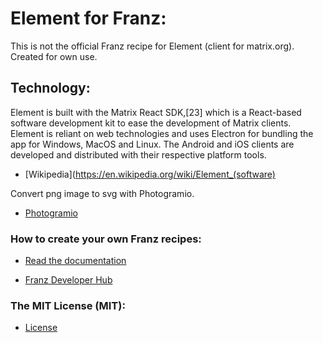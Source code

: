 [comment]: <Author: Glauber GF [https://github.com/glaubergf]>
[comment]: <Create: 2022-03-28>

# Element for Franz:

This is not the official Franz recipe for Element (client for matrix.org).
Created for own use.

## Technology:

Element is built with the Matrix React SDK,[23] which is a React-based software development kit to ease the development of Matrix clients. Element is reliant on web technologies and uses Electron for bundling the app for Windows, MacOS and Linux. The Android and iOS clients are developed and distributed with their respective platform tools.

* [Wikipedia](https://en.wikipedia.org/wiki/Element_(software)

Convert png image to svg with Photogramio.

* [Photogramio](https://photogramio.com/pt/png-to-svg)

### How to create your own Franz recipes:

* [Read the documentation](https://github.com/meetfranz/plugins)

* [Franz Developer Hub](https://meetfranz.com/developer)

### The MIT License (MIT):

* [License](https://mit-license.org/)
